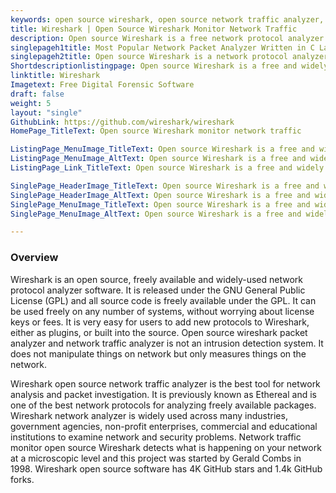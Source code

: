 ```yaml
---
keywords: open source wireshark, open source network traffic analyzer, network traffic monitor open source, wireshark monitor network traffic, network bandwidth monitoring software, wireshark network analyzer, open source packet analyzer, packet analyzer and network traffic analyzer
title: Wireshark | Open Source Wireshark Monitor Network Traffic
description: Open source Wireshark is a free network protocol analyzer software. It is used by developers and network administrators to examine network and security problems
singlepageh1title: Most Popular Network Packet Analyzer Written in C Language
singlepageh2title: Open source Wireshark is a network protocol analyzer. It helps to capture, monitor, and interactively browse the traffic running on a computer network system
Shortdescriptionlistingpage: Open source Wireshark is a free and widely used network traffic analyzer or packet sniffer for Windows, Linux, macOS, Unix and Unix-like operating systems.
linktitle: Wireshark
Imagetext: Free Digital Forensic Software
draft: false
weight: 5
layout: "single"
GithubLink: https://github.com/wireshark/wireshark
HomePage_TitleText: Open source Wireshark monitor network traffic

ListingPage_MenuImage_TitleText: Open source Wireshark is a free and widely used network bandwidth monitoring software
ListingPage_MenuImage_AltText: Open source Wireshark is a free and widely used network bandwidth monitoring software
ListingPage_Link_TitleText: Open source Wireshark is a free and widely used network bandwidth monitoring software

SinglePage_HeaderImage_TitleText: Open source Wireshark is a free and widely-used network protocol analyzer.
SinglePage_HeaderImage_AltText: Open source Wireshark is a free and widely-used network protocol analyzer.
SinglePage_MenuImage_TitleText: Open source Wireshark is a free and widely-used network protocol analyzer.
SinglePage_MenuImage_AltText: Open source Wireshark is a free and widely-used network protocol analyzer.

---
```


### **Overview**

Wireshark is an open source, freely available and widely-used network protocol analyzer software. It is released under the GNU General Public License (GPL) and all source code is freely available under the GPL. It can be used freely on any number of systems, without worrying about license keys or fees. It is very easy for users to add new protocols to Wireshark, either as plugins, or built into the source. Open source wireshark packet analyzer and network traffic analyzer is not an intrusion detection system. It does not manipulate things on network but only measures things on the network.

Wireshark open source network traffic analyzer is the best tool for network analysis and packet investigation. It is previously known as Ethereal and is one of the best network protocols for analyzing freely available packages. Wireshark network analyzer is widely used across many industries, government agencies, non-profit enterprises, commercial and educational institutions to examine network and security problems. Network traffic monitor open source Wireshark detects what is happening on your network at a microscopic level and this project was started by Gerald Combs in 1998. Wireshark open source software has 4K GitHub stars and 1.4k GitHub forks.